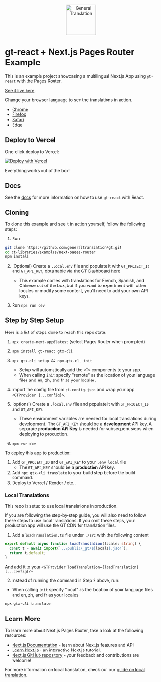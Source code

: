 <p align="center">
  <a href="https://generaltranslation.com" target="_blank">
    <img src="https://generaltranslation.com/gt-logo-light.svg" alt="General Translation" width="100" height="100">
  </a>
</p>

# gt-react + Next.js Pages Router Example

This is an example project showcasing a multilingual Next.js App using `gt-react` with the Pages Router.

[See it live here](https://next-pages-router.vercel.app/).

Change your browser language to see the translations in action.

- [Chrome](https://support.google.com/chrome/answer/95647)
- [Firefox](https://support.mozilla.org/en-US/kb/delete-cookies-remove-info-websites-stored)
- [Safari](https://support.apple.com/en-mn/guide/safari/sfri11471/16.0/mac/11.0)
- [Edge](https://support.microsoft.com/en-us/microsoft-edge/delete-cookies-in-microsoft-edge-63947406-40ac-c3b8-57b9-2a946a29ae09)

## Deploy to Vercel

One-click deploy to Vercel:

[![Deploy with Vercel](https://vercel.com/button)](https://vercel.com/new/clone?repository-url=https://github.com/generaltranslation/gt/tree/main/examples/next-pages-router)

Everything works out of the box!

## Docs

See the [docs](https://generaltranslation.com/docs/react/tutorials/quickstart) for more information on how to use `gt-react` with React.

## Cloning

To clone this example and see it in action yourself, follow the following steps:

1. Run

```bash
git clone https://github.com/generaltranslation/gt.git
cd gt-libraries/examples/next-pages-router
npm install
```

2. (Optional) Create a `.local.env` file and populate it with `GT_PROJECT_ID` and `GT_API_KEY`, obtainable via the GT Dashboard [here](https://generaltranslation.com/dashboard)
   - This example comes with translations for French, Spanish, and Chinese out of the box, but if you want to experiment with other locales or modify some content, you'll need to add your own API keys.

3. Run `npm run dev`

## Step by Step Setup

Here is a list of steps done to reach this repo state:

1. `npx create-next-app@latest` (select Pages Router when prompted)
2. `npm install gt-react gtx-cli`
3. `npx gtx-cli setup && npx-gtx-cli init`
   - Setup will automatically add the `<T>` components to your app.
   - When calling `init` specify "remote" as the location of your language files and en, zh, and fr as your locales.

4. Import the config file from `gt.config.json` and wrap your app `<GTProvider {...config}>`.
5. (optional) Create a `.local.env` file and populate it with `GT_PROJECT_ID` and `GT_API_KEY`.
   - These environment variables are needed for local translations during development. The `GT_API_KEY` should be a **development** API key. A separate **production API Key** is needed for subsequent steps when deploying to production.
6. `npm run dev`

To deploy this app to production:

1. Add `GT_PROJECT_ID` and `GT_API_KEY` to your `.env.local` file
   - The `GT_API_KEY` should be a **production** API key.
2. Add `npx gtx-cli translate` to your build step before the build command.
3. Deploy to Vercel / Render / etc..

### Local Translations

This repo is setup to use local translations in production.

If you are following the step-by-step guide, you will also need to follow these steps to use local translations. If you omit these steps, your production app will use the GT CDN for translation files.

1. Add a `loadTranslation.ts` file under `./src` with the following content:

```ts
export default async function loadTranslation(locale: string) {
  const t = await import(`../public/_gt/${locale}.json`);
  return t.default;
}
```

And add it to your `<GTProvider loadTranslation={loadTranslation} {...config}/>`

2. Instead of running the command in Step 2 above, run:

- When calling `init` specify "local" as the location of your language files and en, zh, and fr as your locales

```bash
npx gtx-cli translate
```

## Learn More

To learn more about Next.js Pages Router, take a look at the following resources:

- [Next.js Documentation](https://nextjs.org/docs) - learn about Next.js features and API.
- [Learn Next.js](https://nextjs.org/learn-pages-router) - an interactive Next.js tutorial.
- [Next.js GitHub repository](https://github.com/vercel/next.js) - your feedback and contributions are welcome!

For more information on local translation, check out our [guide on local translation](https://generaltranslation.com/docs/react/guides/local-tx).
